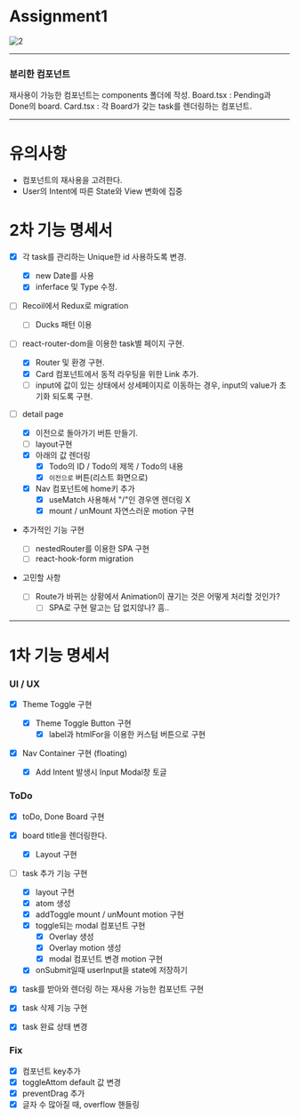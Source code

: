 # Assignment1

![2](https://user-images.githubusercontent.com/73521518/216703565-8a265f14-f85c-463b-ab19-b5b602dc93c3.PNG)

---

### 분리한 컴포넌트

재사용이 가능한 컴포넌트는 components 폴더에 작성.
Board.tsx : Pending과 Done의 board.
Card.tsx : 각 Board가 갖는 task를 렌더링하는 컴포넌트.

---

# 유의사항

- 컴포넌트의 재사용을 고려한다.
- User의 Intent에 따른 State와 View 변화에 집중

# 2차 기능 명세서

- [x] 각 task를 관리하는 Unique한 id 사용하도록 변경.

  - [x] new Date를 사용
  - [x] inferface 및 Type 수정.

- [ ] Recoil에서 Redux로 migration

  - [ ] Ducks 패턴 이용

- [ ] react-router-dom을 이용한 task별 페이지 구현.

  - [x] Router 및 환경 구현.
  - [x] Card 컴포넌트에서 동적 라우팅을 위한 Link 추가.
  - [ ] input에 값이 있는 상태에서 상세페이지로 이동하는 경우, input의 value가 초기화 되도록 구현.

- [ ] detail page

  - [x] 이전으로 돌아가기 버튼 만들기.
  - [ ] layout구현
  - [x] 아래의 값 렌더링
    - [x] Todo의 ID / Todo의 제목 / Todo의 내용
    - [x] `이전으로` 버튼(리스트 화면으로)
  - [x] Nav 컴포넌트에 home키 추가
    - [x] useMatch 사용해서 "/"인 경우엔 렌더링 X
    - [x] mount / unMount 자연스러운 motion 구현

- 추가적인 기능 구현

  - [ ] nestedRouter를 이용한 SPA 구현
  - [ ] react-hook-form migration

- 고민할 사항
  - [ ] Route가 바뀌는 상황에서 Animation이 끊기는 것은 어떻게 처리할 것인가?
    - [ ] SPA로 구현 말고는 답 없지않나? 흠..

---

# 1차 기능 명세서

### UI / UX

- [x] Theme Toggle 구현

  - [x] Theme Toggle Button 구현
    - [x] label과 htmlFor을 이용한 커스텀 버튼으로 구현

- [x] Nav Container 구현 (floating)
  - [x] Add Intent 발생시 Input Modal창 토글

### ToDo

- [x] toDo, Done Board 구현
- [x] board title을 렌더링한다.

  - [x] Layout 구현

- [ ] task 추가 기능 구현

  - [x] layout 구현
  - [x] atom 생성
  - [x] addToggle mount / unMount motion 구현
  - [x] toggle되는 modal 컴포넌트 구현
    - [x] Overlay 생성
    - [x] Overlay motion 생성
    - [x] modal 컴포넌트 변경 motion 구현
  - [x] onSubmit일때 userInput을 state에 저장하기

- [x] task를 받아와 렌더링 하는 재사용 가능한 컴포넌트 구현
- [x] task 삭제 기능 구현
- [x] task 완료 상태 변경

### Fix

- [x] 컴포넌트 key추가
- [x] toggleAttom default 값 변경
- [x] preventDrag 추가
- [x] 글자 수 많아질 때, overflow 핸들링
